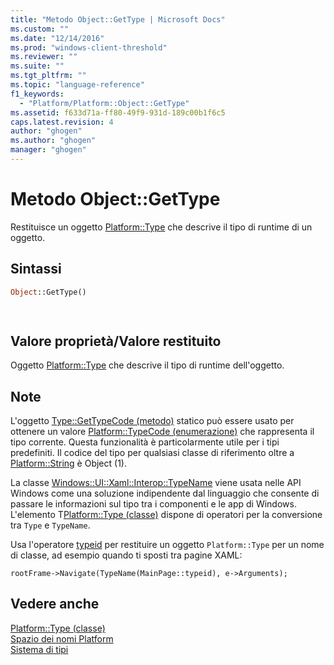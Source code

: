 ```yaml
---
title: "Metodo Object::GetType | Microsoft Docs"
ms.custom: ""
ms.date: "12/14/2016"
ms.prod: "windows-client-threshold"
ms.reviewer: ""
ms.suite: ""
ms.tgt_pltfrm: ""
ms.topic: "language-reference"
f1_keywords: 
  - "Platform/Platform::Object::GetType"
ms.assetid: f633d71a-ff80-49f9-931d-189c00b1f6c5
caps.latest.revision: 4
author: "ghogen"
ms.author: "ghogen"
manager: "ghogen"
---
```

# Metodo Object::GetType
Restituisce un oggetto [Platform::Type](../cppcx/platform-type-class.md) che descrive il tipo di runtime di un oggetto.  
  
## Sintassi  
  
```vb  
Object::GetType()  
```  
  
```csharp  
  
```  
  
## Valore proprietà\/Valore restituito  
 Oggetto [Platform::Type](../cppcx/platform-type-class.md) che descrive il tipo di runtime dell'oggetto.  
  
## Note  
 L'oggetto [Type::GetTypeCode \(metodo\)](../cppcx/type-gettypecode-method.md) statico può essere usato per ottenere un valore [Platform::TypeCode \(enumerazione\)](../cppcx/platform-typecode-enumeration.md) che rappresenta il tipo corrente. Questa funzionalità è particolarmente utile per i tipi predefiniti. Il codice del tipo per qualsiasi classe di riferimento oltre a [Platform::String](../cppcx/platform-string-class.md) è Object \(1\).  
  
 La classe [Windows::UI::Xaml::Interop::TypeName](http://msdn.microsoft.com/library/windows/apps/windows.ui.xaml.interop.typename.aspx) viene usata nelle API Windows come una soluzione indipendente dal linguaggio che consente di passare le informazioni sul tipo tra i componenti e le app di Windows. L'elemento T[Platform::Type \(classe\)](../cppcx/platform-type-class.md) dispone di operatori per la conversione tra `Type` e `TypeName`.  
  
 Usa l'operatore [typeid](~/windows/typeid-cpp-component-extensions.md) per restituire un oggetto `Platform::Type` per un nome di classe, ad esempio quando ti sposti tra pagine XAML:  
  
```  
rootFrame->Navigate(TypeName(MainPage::typeid), e->Arguments);  
```  
  
## Vedere anche  
 [Platform::Type \(classe\)](../cppcx/platform-type-class.md)   
 [Spazio dei nomi Platform](../cppcx/platform-namespace-c-cx.md)   
 [Sistema di tipi](../cppcx/type-system-c-cx.md)